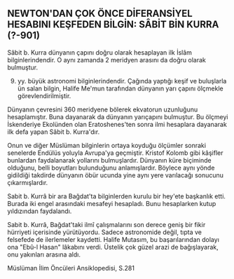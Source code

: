 ## NEWTON'DAN ÇOK ÖNCE DİFERANSİYEL HESABINI KEŞFEDEN BİLGİN: SÂBİT BİN KURRA (?-901)

Sâbit b. Kurra dünyanın çapını doğru olarak hesapla­yan ilk İslâm bilginlerindendir. O aynı zamanda 2 me­ridyen arasını da doğru olarak bulmuştur.

9. yy. büyük astronomi bilginlerindendir. Çağında yaptığı keşif ve buluşlarla ün salan bilgin, Halife Me'mun tarafından dünyanın yarı çapını ölçmekle gö­revlendirilmiştir.

Dünyanın çevresini 360 meridyene bölerek ekvatorun uzunluğunu hesaplamıştır. Buna dayanarak da dünya­nın yarıçapını bulmuştur. Bu ölçmeyi İskenderiye Eko­lünden olan Eratoshenes'ten sonra ilmi hesaplara daya­narak ilk defa yapan Sâbit b. Kurra'dır.

Onun ve diğer Müslüman bilginlerin ortaya koyduğu ölçümler sonraki senelerde Endülüs yoluyla Avrupa'ya geçmiştir. Kristof Kolomb gibi kâşifler bunlardan fayda­lanarak yollarını bulmuşlardır. Dünyanın küre biçimin­de olduğunu, belli boyutları bulunduğunu anlamışlar­dır. Böylece aynı yönde gidildiği takdirde dünyanın öbür ucunda yine aynı yere varılacağı sonucunu çıkar­mışlardır.

Sabit b. Kurrâ bir ara Bağdat'ta bilginlerden kurulu bir hey'ete başkanlık etti. Burada iki engel arasındaki mesafeyi hesapladı. Bunu hesaplarken kutup yıldızından faydalandı.

Sabit b. Kurrâ, Bağdat'taki ilmî çalışmalarını son de­rece geniş bir fikir hürriyeti içerisinde yürütüyordu. Sa­dece astronomide değil, tıpta ve felsefede de ilerlemeler kaydetti. Halife Mutasım, bu başarılarından dolayı ona "Ebû-l Hasan" lâkabını verdi. Üstelik çok güzel arazi de bağışlayarak, onu yakınları arasına aldı.

Müslüman İlim Öncüleri Ansiklopedisi, S.281
